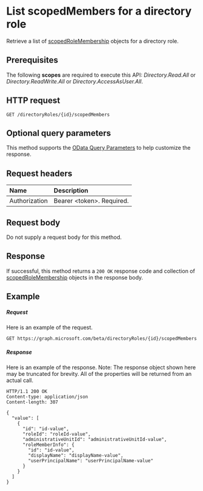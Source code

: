 # List scopedMembers for a directory role

Retrieve a list of [scopedRoleMembership](../resources/scopedrolemembership.md) objects for a directory role.

## Prerequisites

The following **scopes** are required to execute this API: *Directory.Read.All* or *Directory.ReadWrite.All* or *Directory.AccessAsUser.All*.

## HTTP request

<!-- { "blockType": "ignored" } -->

```http
GET /directoryRoles/{id}/scopedMembers
```

## Optional query parameters

This method supports the [OData Query Parameters](http://developer.microsoft.com/en-us/graph/docs/overview/query_parameters) to help customize the response.

## Request headers

| Name      |Description|
|:----------|:----------|
| Authorization  | Bearer &lt;token&gt;. Required.|

## Request body

Do not supply a request body for this method.

## Response

If successful, this method returns a `200 OK` response code and collection of [scopedRoleMembership](../resources/scopedrolemembership.md) objects in the response body.

## Example

##### Request

Here is an example of the request.
<!-- {
  "blockType": "request",
  "name": "get_scopedadministrators_directoryrole"
}-->

```http
GET https://graph.microsoft.com/beta/directoryRoles/{id}/scopedMembers
```

##### Response

Here is an example of the response. Note: The response object shown here may be truncated for brevity. All of the properties will be returned from an actual call.
<!-- {
  "blockType": "response",
  "truncated": true,
  "@odata.type": "microsoft.graph.scopedrolemembership",
  "isCollection": true
} -->

```http
HTTP/1.1 200 OK
Content-type: application/json
Content-length: 307

{
  "value": [
    {
      "id": "id-value",
      "roleId": "roleId-value",
      "administrativeUnitId": "administrativeUnitId-value",
      "roleMemberInfo": {
        "id": "id-value",
        "displayName": "displayName-value",
        "userPrincipalName": "userPrincipalName-value"
      }
    }
  ]
}
```

<!-- uuid: 8fcb5dbc-d5aa-4681-8e31-b001d5168d79
2015-10-25 14:57:30 UTC -->
<!-- {
  "type": "#page.annotation",
  "description": "List scopedAdministrators",
  "keywords": "",
  "section": "documentation",
  "tocPath": ""
}-->